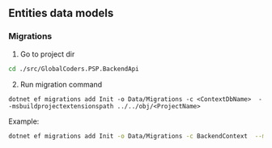 ## Entities data models

### Migrations

1. Go to project dir

```bash
cd ./src/GlobalCoders.PSP.BackendApi
```

2. Run migration command

```
dotnet ef migrations add Init -o Data/Migrations -c <ContextDbName>  --msbuildprojectextensionspath ../../obj/<ProjectName>
```

Example:
```bash
dotnet ef migrations add Init -o Data/Migrations -c BackendContext  --msbuildprojectextensionspath ../../obj/GlobalCoders.PSP.BackendApi
```